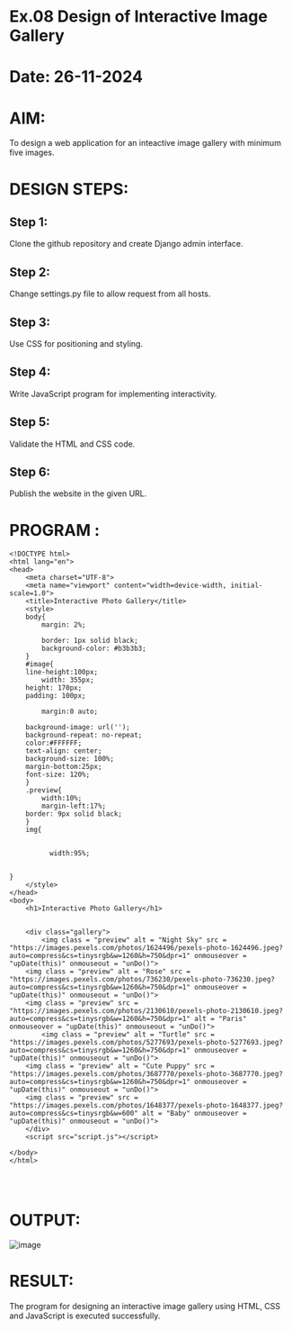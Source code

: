 # Ex.08 Design of Interactive Image Gallery
# Date: 26-11-2024
# AIM:
To design a web application for an inteactive image gallery with minimum five images.

# DESIGN STEPS:
## Step 1:
Clone the github repository and create Django admin interface.

## Step 2:
Change settings.py file to allow request from all hosts.

## Step 3:
Use CSS for positioning and styling.

## Step 4:
Write JavaScript program for implementing interactivity.

## Step 5:
Validate the HTML and CSS code.

## Step 6:
Publish the website in the given URL.

# PROGRAM :
```
<!DOCTYPE html>
<html lang="en">
<head>
    <meta charset="UTF-8">
    <meta name="viewport" content="width=device-width, initial-scale=1.0">
    <title>Interactive Photo Gallery</title>
    <style>
    body{
        margin: 2%;

        border: 1px solid black;
        background-color: #b3b3b3;
    }
    #image{
    line-height:100px;
        width: 355px;
    height: 170px;
    padding: 100px;
    
        margin:0 auto;
    
    background-image: url('');
    background-repeat: no-repeat;
    color:#FFFFFF;
    text-align: center;
    background-size: 100%;
    margin-bottom:25px;
    font-size: 120%;
    }
    .preview{
        width:10%;
        margin-left:17%;
    border: 9px solid black;
    }
    img{


          width:95%;
    

}
    </style>
</head>
<body>
    <h1>Interactive Photo Gallery</h1>
    
    
    <div class="gallery">
        <img class = "preview" alt = "Night Sky" src = "https://images.pexels.com/photos/1624496/pexels-photo-1624496.jpeg?auto=compress&cs=tinysrgb&w=1260&h=750&dpr=1" onmouseover = "upDate(this)" onmouseout = "unDo()">
	<img class = "preview" alt = "Rose" src = "https://images.pexels.com/photos/736230/pexels-photo-736230.jpeg?auto=compress&cs=tinysrgb&w=1260&h=750&dpr=1" onmouseover = "upDate(this)" onmouseout = "unDo()">
	<img class = "preview" src = "https://images.pexels.com/photos/2130610/pexels-photo-2130610.jpeg?auto=compress&cs=tinysrgb&w=1260&h=750&dpr=1" alt = "Paris" onmouseover = "upDate(this)" onmouseout = "unDo()">
        <img class = "preview" alt = "Turtle" src = "https://images.pexels.com/photos/5277693/pexels-photo-5277693.jpeg?auto=compress&cs=tinysrgb&w=1260&h=750&dpr=1" onmouseover = "upDate(this)" onmouseout = "unDo()">
	<img class = "preview" alt = "Cute Puppy" src = "https://images.pexels.com/photos/3687770/pexels-photo-3687770.jpeg?auto=compress&cs=tinysrgb&w=1260&h=750&dpr=1" onmouseover = "upDate(this)" onmouseout = "unDo()">
	<img class = "preview" src = "https://images.pexels.com/photos/1648377/pexels-photo-1648377.jpeg?auto=compress&cs=tinysrgb&w=600" alt = "Baby" onmouseover = "upDate(this)" onmouseout = "unDo()">
    </div>
    <script src="script.js"></script>
    
</body>
</html>




```
# OUTPUT:

![image](https://github.com/user-attachments/assets/12725e94-cf60-40ae-b1d1-4fd581864e63)

# RESULT:
The program for designing an interactive image gallery using HTML, CSS and JavaScript is executed successfully.
